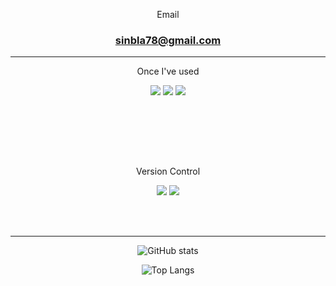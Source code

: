 <div align="center"> 
<p>Email</p>

### sinbla78@gmail.com

***

<p>Once I've used</p>

<img src="https://img.shields.io/badge/Java-007396?style=flat-square&logo=Java&logoColor=white"/>

<img src="https://img.shields.io/badge/C-A8B9CC?style=flat-square&logo=C&logoColor=white"/>

<img src="https://img.shields.io/badge/MySQL-4479A1?style=flat-square&logo=MySQL&logoColor=white"/>

<br/><br/>

<br/><br/>

<p>Version Control</p>

<img src="https://img.shields.io/badge/GitHub-181717?style=for-the-badge&logo=GitHub&logoColor=white">

<img src="https://img.shields.io/badge/GitKraken-179287?style=for-the-badge&logo=GitKraken&logoColor=white">

<br/><br/>

***

![GitHub stats](https://github-readme-stats.vercel.app/api?username=sinbla78&theme=omni&show_icons=true)

![Top Langs](https://github-readme-stats.vercel.app/api/top-langs/?username=sinbla78&layout=compact&theme=omni)

</div>
